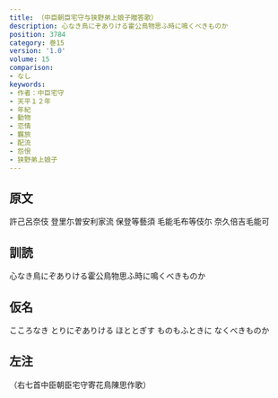 ```yaml
---
title: （中臣朝臣宅守与狭野弟上娘子贈答歌）
description: 心なき鳥にぞありける霍公鳥物思ふ時に鳴くべきものか
position: 3784
category: 巻15
version: '1.0'
volume: 15
comparison:
- なし
keywords:
- 作者：中臣宅守
- 天平１２年
- 年紀
- 動物
- 恋情
- 羈旅
- 配流
- 怨恨
- 狭野弟上娘子
---
```


## 原文

許己呂奈伎 登里尓曽安利家流 保登等藝須 毛能毛布等伎尓 奈久倍吉毛能可

## 訓読

心なき鳥にぞありける霍公鳥物思ふ時に鳴くべきものか

## 仮名

こころなき とりにぞありける ほととぎす ものもふときに なくべきものか

## 左注

（右七首中臣朝臣宅守寄花鳥陳思作歌）
